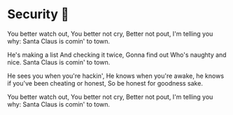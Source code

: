 # Security 🎅

You better watch out,
You better not cry,
Better not pout,
I'm telling you why:
Santa Claus is comin' to town.

He's making a list
And checking it twice,
Gonna find out 
Who's naughty and nice.
Santa Claus is comin' to town.

He sees you when you're hackin',
He knows when you're awake,
he knows if you've been cheating or honest,
So be honest for goodness sake.

You better watch out, 
You better not cry,
Better not pout,
I'm telling you why:
Santa Claus is comin' to town.
